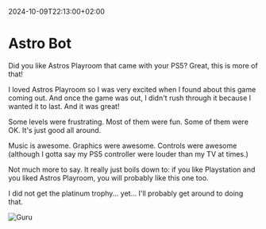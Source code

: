 2024-10-09T22:13:00+02:00
# Astro Bot

Did you like Astros Playroom that came with your PS5? Great, this is more of that!

I loved Astros Playroom so I was very excited when I found about this game coming out. And once the game was out, I didn't rush through it because I wanted it to last. And it was great!

Some levels were frustrating. Most of them were fun. Some of them were OK. It's just good all around.

Music is awesome. Graphics were awesome. Controls were awesome (although I gotta say my PS5 controller were louder than my TV at times.)

Not much more to say. It really just boils down to: if you like Playstation and you liked Astros Playroom, you will probably like this one too.

I did not get the platinum trophy... yet... I'll probably get around to doing that.

![Guru](https://djsimg.org/c7b319455eebaf9699e1.jpeg)



